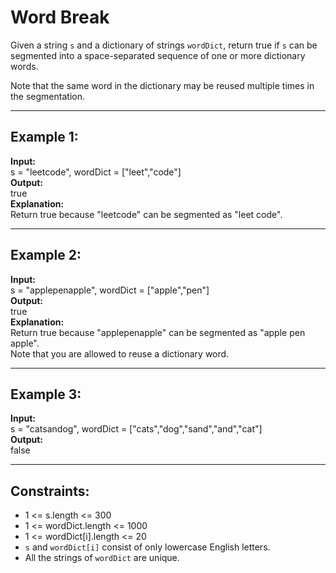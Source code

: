 # Word Break

Given a string `s` and a dictionary of strings `wordDict`, return true if `s` can be segmented into a space-separated sequence of one or more dictionary words.

Note that the same word in the dictionary may be reused multiple times in the segmentation.

---

## Example 1:

**Input:**  
s = "leetcode", wordDict = ["leet","code"]  
**Output:**  
true  
**Explanation:**  
Return true because "leetcode" can be segmented as "leet code".

---

## Example 2:

**Input:**  
s = "applepenapple", wordDict = ["apple","pen"]  
**Output:**  
true  
**Explanation:**  
Return true because "applepenapple" can be segmented as "apple pen apple".  
Note that you are allowed to reuse a dictionary word.

---

## Example 3:

**Input:**  
s = "catsandog", wordDict = ["cats","dog","sand","and","cat"]  
**Output:**  
false

---

## Constraints:

- 1 <= s.length <= 300
- 1 <= wordDict.length <= 1000
- 1 <= wordDict[i].length <= 20
- `s` and `wordDict[i]` consist of only lowercase English letters.
- All the strings of `wordDict` are unique.
